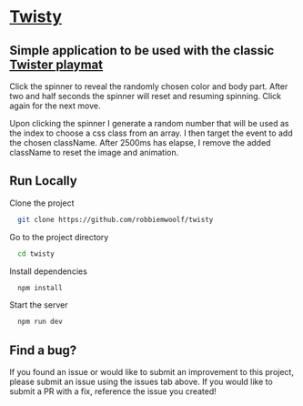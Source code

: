 # [Twisty](https://twisty.vercel.app/)

## Simple application to be used with the classic [Twister playmat](https://www.amazon.com/Hasbro-98831-Twister-Game/dp/B008J87PVC/ref=pd_lpo_sccl_1/147-4435786-3183913?pd_rd_w=u5pNr&content-id=amzn1.sym.116f529c-aa4d-4763-b2b6-4d614ec7dc00&pf_rd_p=116f529c-aa4d-4763-b2b6-4d614ec7dc00&pf_rd_r=3BPCXAKYKG0SQP6HVRTH&pd_rd_wg=NddFJ&pd_rd_r=f9d1d7ff-0d33-4e0e-b0fe-60945f27f575&pd_rd_i=B008J87PVC&psc=1)

Click the spinner to reveal the randomly chosen color and body part. After two and half seconds the spinner will reset and resuming spinning. Click again for the next move.

Upon clicking the spinner I generate a random number that will be used as the index to choose a css class from an array. I then target the event to add the chosen className. After 2500ms has elapse, I remove the added className to reset the image and animation.

<!-- ## visual helper here

graphic/gif/video

## Optimizations

What optimizations did you make in your code? E.g. refactors, performance improvements, accessibility

## Lessons Learned

What did you learn while building this project? What challenges did you face and how did you overcome them? -->

## Run Locally

Clone the project

```bash
  git clone https://github.com/robbiemwoolf/twisty
```

Go to the project directory

```bash
  cd twisty
```

Install dependencies

```bash
  npm install
```

Start the server

```bash
  npm run dev
```

## Find a bug?

If you found an issue or would like to submit an improvement to this project, please submit an issue using the issues tab above. If you would like to submit a PR with a fix, reference the issue you created!

